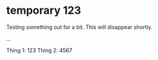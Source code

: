 # temporary 123
Testing something out for a bit. This will disappear shortly.

...

Thing 1: 123
Thing 2: 4567
